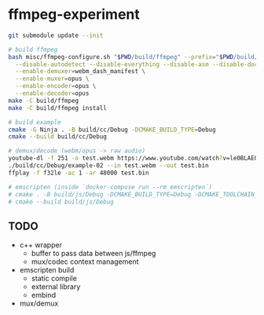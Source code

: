 # ffmpeg-experiment

```sh
git submodule update --init

# build ffmpeg
bash misc/ffmpeg-configure.sh "$PWD/build/ffmpeg" --prefix="$PWD/build/ffmpeg-prefix" \
  --disable-autodetect --disable-everything --disable-asm --disable-doc \
  --enable-demuxer=webm_dash_manifest \
  --enable-muxer=opus \
  --enable-encoder=opus \
  --enable-decoder=opus
make -C build/ffmpeg
make -C build/ffmpeg install

# build example
cmake -G Ninja . -B build/cc/Debug -DCMAKE_BUILD_TYPE=Debug
cmake --build build/cc/Debug

# demux/decode (webm/opus -> raw audio)
youtube-dl -f 251 -o test.webm https://www.youtube.com/watch?v=le0BLAEO93g
./build/cc/Debug/example-02 --in test.webm --out test.bin
ffplay -f f32le -ac 1 -ar 48000 test.bin

# emscripten (inside `docker-compose run --rm emscripten`)
# cmake . -B build/js/Debug -DCMAKE_BUILD_TYPE=Debug -DCMAKE_TOOLCHAIN_FILE=/emsdk/upstream/emscripten/cmake/Modules/Platform/Emscripten.cmake
# cmake --build build/js/Debug
```

## TODO

- c++ wrapper
  - buffer to pass data between js/ffmpeg
  - mux/codec context management
- emscripten build
  - static compile
  - external library
  - embind
- mux/demux
